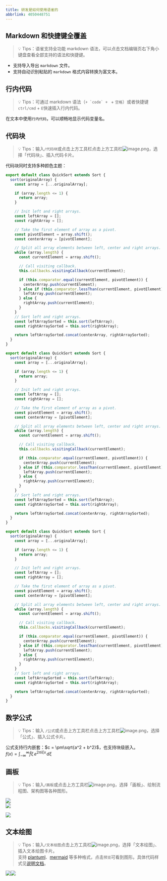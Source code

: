 ```yaml
---
title: 研发是如何使用语雀的
abbrlink: 4050448751
---
```


<a name="Uezi0"></a>
## Markdown 和快捷键全覆盖
> 💡 Tips：语雀支持全功能 markdown 语法，可以点击文档编辑页右下角小键盘查看全部支持的语法和快捷键。

- 支持导入导出 `markdown` 文件。
- 支持自动识别粘贴的 `markdown` 格式内容转换为富文本。

<a name="WDXbx"></a>
## 行内代码
> 💡 Tips：可通过 markdown 语法（```+ `code` + ``` + `空格`）或者快捷键 `ctrl/cmd` + `E`快速插入行内代码。

在文本中使用`行内代码`，可以顺畅地显示代码变量名。
<a name="kpfOc"></a>
## 代码块
> 💡 Tips：输入`/代码块`或点击上方工具栏点击上方工具栏![image.png](https://cdn.nlark.com/yuque/0/2022/png/519985/1646896088287-c8e7ef6c-2748-40d7-b53f-223b99fc5be5.png#averageHue=%23b1e5c6&clientId=u8726e0a6-b55e-4&from=paste&height=22&id=EuV2b&originHeight=22&originWidth=21&originalType=binary&ratio=1&rotation=0&showTitle=false&size=352&status=done&style=none&taskId=u6adeff07-b08f-4f2a-9a78-84bebd06c32&title=&width=21)，选择「代码块」、插入代码卡片。

代码块同时支持多种颜色主题：
```javascript
export default class QuickSort extends Sort {
  sort(originalArray) {
    const array = [...originalArray];

    if (array.length <= 1) {
      return array;
    }

    // Init left and right arrays.
    const leftArray = [];
    const rightArray = [];

    // Take the first element of array as a pivot.
    const pivotElement = array.shift();
    const centerArray = [pivotElement];

    // Split all array elements between left, center and right arrays.
    while (array.length) {
      const currentElement = array.shift();

      // Call visiting callback.
      this.callbacks.visitingCallback(currentElement);

      if (this.comparator.equal(currentElement, pivotElement)) {
        centerArray.push(currentElement);
      } else if (this.comparator.lessThan(currentElement, pivotElement)) {
        leftArray.push(currentElement);
      } else {
        rightArray.push(currentElement);
      }
    }
    // Sort left and right arrays.
    const leftArraySorted = this.sort(leftArray);
    const rightArraySorted = this.sort(rightArray);

    return leftArraySorted.concat(centerArray, rightArraySorted);
  }
}
```
```javascript
export default class QuickSort extends Sort {
  sort(originalArray) {
    const array = [...originalArray];

    if (array.length <= 1) {
      return array;
    }

    // Init left and right arrays.
    const leftArray = [];
    const rightArray = [];

    // Take the first element of array as a pivot.
    const pivotElement = array.shift();
    const centerArray = [pivotElement];

    // Split all array elements between left, center and right arrays.
    while (array.length) {
      const currentElement = array.shift();

      // Call visiting callback.
      this.callbacks.visitingCallback(currentElement);

      if (this.comparator.equal(currentElement, pivotElement)) {
        centerArray.push(currentElement);
      } else if (this.comparator.lessThan(currentElement, pivotElement)) {
        leftArray.push(currentElement);
      } else {
        rightArray.push(currentElement);
      }
    }
    // Sort left and right arrays.
    const leftArraySorted = this.sort(leftArray);
    const rightArraySorted = this.sort(rightArray);

    return leftArraySorted.concat(centerArray, rightArraySorted);
  }
}
```
```javascript
export default class QuickSort extends Sort {
  sort(originalArray) {
    const array = [...originalArray];

    if (array.length <= 1) {
      return array;
    }

    // Init left and right arrays.
    const leftArray = [];
    const rightArray = [];

    // Take the first element of array as a pivot.
    const pivotElement = array.shift();
    const centerArray = [pivotElement];

    // Split all array elements between left, center and right arrays.
    while (array.length) {
      const currentElement = array.shift();

      // Call visiting callback.
      this.callbacks.visitingCallback(currentElement);

      if (this.comparator.equal(currentElement, pivotElement)) {
        centerArray.push(currentElement);
      } else if (this.comparator.lessThan(currentElement, pivotElement)) {
        leftArray.push(currentElement);
      } else {
        rightArray.push(currentElement);
      }
    }
    // Sort left and right arrays.
    const leftArraySorted = this.sort(leftArray);
    const rightArraySorted = this.sort(rightArray);

    return leftArraySorted.concat(centerArray, rightArraySorted);
  }
}
```
<a name="dbvjO"></a>
## 数学公式
> 💡 Tips：输入 `/公式`或点击上方工具栏点击上方工具栏![image.png](https://cdn.nlark.com/yuque/0/2022/png/519985/1646896088287-c8e7ef6c-2748-40d7-b53f-223b99fc5be5.png#averageHue=%23b1e5c6&clientId=u8726e0a6-b55e-4&from=paste&height=22&id=Y49Cp&originHeight=22&originWidth=21&originalType=binary&ratio=1&rotation=0&showTitle=false&size=352&status=done&style=none&taskId=u6adeff07-b08f-4f2a-9a78-84bebd06c32&title=&width=21)，选择「公式」、插入公式卡片。

公式支持行内嵌套：$c = \pm\sqrt{a^2 + b^2}$，也支持块级嵌入。<br />$f(x)=\int_{-\infty}^\infty\widehat f\xi\,e^{2\pi i\xi x}\,d\xi$
<a name="NptWx"></a>
## 画板
> 💡 Tips：输入`/画板`或点击上方工具栏![image.png](https://cdn.nlark.com/yuque/0/2022/png/519985/1646896088287-c8e7ef6c-2748-40d7-b53f-223b99fc5be5.png#averageHue=%23b1e5c6&clientId=u8726e0a6-b55e-4&from=paste&height=22&id=J4UvR&originHeight=22&originWidth=21&originalType=binary&ratio=1&rotation=0&showTitle=false&size=352&status=done&style=none&taskId=u6adeff07-b08f-4f2a-9a78-84bebd06c32&title=&width=21)，选择「画板」、绘制流程图、架构图等各种图形。

![](https://intranetproxy.alipay.com/skylark/lark/0/2022/jpeg/141/1643261198014-1b94d73a-8d53-416b-bc0e-05c2b61793ea.jpeg)<br />![](https://intranetproxy.alipay.com/skylark/lark/0/2022/jpeg/141/1643260172392-f825fb81-bb39-49eb-982b-2e1467396ba4.jpeg)

![](https://cdn.nlark.com/yuque/0/2022/jpeg/956523/1657187591568-621b44f9-81f7-4be7-8c31-257d7ec9ab0a.jpeg)
<a name="odWS8"></a>
## 文本绘图
> 💡 Tips：输入`/文本绘图`点击上方工具栏![image.png](https://cdn.nlark.com/yuque/0/2022/png/519985/1646896088287-c8e7ef6c-2748-40d7-b53f-223b99fc5be5.png#averageHue=%23b1e5c6&clientId=u8726e0a6-b55e-4&from=paste&height=22&id=z0jSW&originHeight=22&originWidth=21&originalType=binary&ratio=1&rotation=0&showTitle=false&size=352&status=done&style=none&taskId=u6adeff07-b08f-4f2a-9a78-84bebd06c32&title=&width=21)，选择「文本绘图」、插入文本绘图卡片。<br />支持 [plantuml](https://plantuml.com/)、[mermaid](https://mermaid-js.github.io/mermaid/#/) 等多种格式，点击`预览`可看到图形。具体代码样式见[说明文档](https://www.yuque.com/yuque/gpvawt/gantt)。

![](https://intranetproxy.alipay.com/skylark/lark/__puml/b11b6192390c95750c4b71c2580ff529.svg#lake_card_v2=eyJ0eXBlIjoicHVtbCIsImNvZGUiOiJAc3RhcnR1bWxcblxuYXV0b251bWJlclxuXG5hY3RvciBcIueUqOaIt1wiIGFzIFVzZXJcbnBhcnRpY2lwYW50IFwi5rWP6KeI5ZmoXCIgYXMgQnJvd3NlclxucGFydGljaXBhbnQgXCLmnI3liqHnq69cIiBhcyBTZXJ2ZXIgI29yYW5nZVxuXG5hY3RpdmF0ZSBVc2VyXG5cblVzZXIgLT4gQnJvd3Nlcjog6L6T5YWlIFVSTFxuYWN0aXZhdGUgQnJvd3NlclxuXG5Ccm93c2VyIC0-IFNlcnZlcjog6K-35rGC5pyN5Yqh5ZmoXG5hY3RpdmF0ZSBTZXJ2ZXJcblxuU2VydmVyIC0-IFNlcnZlcjog5qih5p2_5riy5p-TXG5ub3RlIHJpZ2h0IG9mIFNlcnZlcjog6L-Z5piv5LiA5Liq5rOo6YeKXG5cblNlcnZlciAtPiBCcm93c2VyOiDov5Tlm54gSFRNTFxuZGVhY3RpdmF0ZSBTZXJ2ZXJcblxuQnJvd3NlciAtLT4gVXNlclxuXG5AZW5kdW1sIiwidXJsIjoiaHR0cHM6Ly9pbnRyYW5ldHByb3h5LmFsaXBheS5jb20vc2t5bGFyay9sYXJrL19fcHVtbC9iMTFiNjE5MjM5MGM5NTc1MGM0YjcxYzI1ODBmZjUyOS5zdmciLCJpZCI6Imd5WlBnIiwibWFyZ2luIjp7InRvcCI6dHJ1ZSwiYm90dG9tIjp0cnVlfSwiY2FyZCI6ImRpYWdyYW0ifQ==)![](https://lark-assets-test-aliyun.oss-cn-hangzhou.aliyuncs.com/yuque/__mermaid_v3/743010bfb6962498a4b9a485b60a8305.svg#lake_card_v2=eyJ0eXBlIjoibWVybWFpZCIsImNvZGUiOiJzZXF1ZW5jZURpYWdyYW1cbiAgICBwYXJ0aWNpcGFudCBKb2huXG4gICAgcGFydGljaXBhbnQgQWxpY2VcbiAgICBBbGljZS0-PkpvaG46IEhlbGxvIEpvaG4sIGhvdyBhcmUgeW91P1xuICAgIEpvaG4tLT4-QWxpY2U6IEdyZWF0ISIsInVybCI6Imh0dHBzOi8vbGFyay1hc3NldHMtdGVzdC1hbGl5dW4ub3NzLWNuLWhhbmd6aG91LmFsaXl1bmNzLmNvbS95dXF1ZS9fX21lcm1haWRfdjMvNzQzMDEwYmZiNjk2MjQ5OGE0YjlhNDg1YjYwYTgzMDUuc3ZnIiwiaWQiOiJLQXg5diIsIm1hcmdpbiI6eyJ0b3AiOnRydWUsImJvdHRvbSI6dHJ1ZX0sImNhcmQiOiJkaWFncmFtIn0=)
